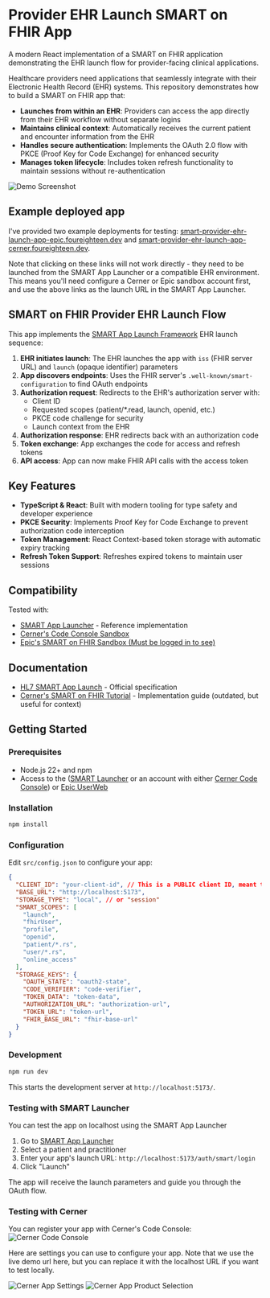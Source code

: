 # Provider EHR Launch SMART on FHIR App

A modern React implementation of a SMART on FHIR application demonstrating the EHR launch flow for provider-facing clinical applications.

Healthcare providers need applications that seamlessly integrate with their Electronic Health Record (EHR) systems. This repository demonstrates how to build a SMART on FHIR app that:

- **Launches from within an EHR**: Providers can access the app directly from their EHR workflow without separate logins
- **Maintains clinical context**: Automatically receives the current patient and encounter information from the EHR
- **Handles secure authentication**: Implements the OAuth 2.0 flow with PKCE (Proof Key for Code Exchange) for enhanced security
- **Manages token lifecycle**: Includes token refresh functionality to maintain sessions without re-authentication

![Demo Screenshot](/img/DEMO_1.jpeg)

## Example deployed app

I've provided two example deployments for testing:
[smart-provider-ehr-launch-app-epic.foureighteen.dev](https://smart-provider-ehr-launch-app-epic.foureighteen.dev) and
[smart-provider-ehr-launch-app-cerner.foureighteen.dev](https://smart-provider-ehr-launch-app-cerner.foureighteen.dev).

Note that clicking on these links will not work directly - they need to be launched from the SMART App Launcher or a compatible EHR environment. This means you'll need configure a Cerner or Epic sandbox account first, and use the above links as the launch URL in the SMART App Launcher.

## SMART on FHIR Provider EHR Launch Flow

This app implements the [SMART App Launch Framework](https://build.fhir.org/ig/HL7/smart-app-launch/app-launch.html) EHR launch sequence:

1. **EHR initiates launch**: The EHR launches the app with `iss` (FHIR server URL) and `launch` (opaque identifier) parameters
2. **App discovers endpoints**: Uses the FHIR server's `.well-known/smart-configuration` to find OAuth endpoints
3. **Authorization request**: Redirects to the EHR's authorization server with:
   - Client ID
   - Requested scopes (patient/\*.read, launch, openid, etc.)
   - PKCE code challenge for security
   - Launch context from the EHR
4. **Authorization response**: EHR redirects back with an authorization code
5. **Token exchange**: App exchanges the code for access and refresh tokens
6. **API access**: App can now make FHIR API calls with the access token

## Key Features

- **TypeScript & React**: Built with modern tooling for type safety and developer experience
- **PKCE Security**: Implements Proof Key for Code Exchange to prevent authorization code interception
- **Token Management**: React Context-based token storage with automatic expiry tracking
- **Refresh Token Support**: Refreshes expired tokens to maintain user sessions

## Compatibility

Tested with:

- [SMART App Launcher](https://launch.smarthealthit.org) - Reference implementation
- [Cerner's Code Console Sandbox](https://code-console.cerner.com/)
- [Epic's SMART on FHIR Sandbox (Must be logged in to see)](https://fhir.epic.com/Documentation?docId=launching)

## Documentation

- [HL7 SMART App Launch](https://build.fhir.org/ig/HL7/smart-app-launch/app-launch.html) - Official specification
- [Cerner's SMART on FHIR Tutorial](https://engineering.cerner.com/smart-on-fhir-tutorial/) - Implementation guide (outdated, but useful for context)

## Getting Started

### Prerequisites

- Node.js 22+ and npm
- Access to the ([SMART Launcher](https://launch.smarthealthit.org) or an account with either [Cerner Code Console](https://code-console.cerner.com/)) or [Epic UserWeb](https://fhir.epic.com/Home/Index)

### Installation

```bash
npm install
```

### Configuration

Edit `src/config.json` to configure your app:

```json
{
  "CLIENT_ID": "your-client-id", // This is a PUBLIC client ID, meant to be used in untrusted clients like web browsers
  "BASE_URL": "http://localhost:5173",
  "STORAGE_TYPE": "local", // or "session"
  "SMART_SCOPES": [
    "launch",
    "fhirUser",
    "profile",
    "openid",
    "patient/*.rs",
    "user/*.rs",
    "online_access"
  ],
  "STORAGE_KEYS": {
    "OAUTH_STATE": "oauth2-state",
    "CODE_VERIFIER": "code-verifier",
    "TOKEN_DATA": "token-data",
    "AUTHORIZATION_URL": "authorization-url",
    "TOKEN_URL": "token-url",
    "FHIR_BASE_URL": "fhir-base-url"
  }
}
```

### Development

```bash
npm run dev
```

This starts the development server at `http://localhost:5173/`.

### Testing with SMART Launcher

You can test the app on localhost using the SMART App Launcher

1. Go to [SMART App Launcher](https://launch.smarthealthit.org)
2. Select a patient and practitioner
3. Enter your app's launch URL: `http://localhost:5173/auth/smart/login`
4. Click "Launch"

The app will receive the launch parameters and guide you through the OAuth flow.

### Testing with Cerner

You can register your app with Cerner's Code Console:
![Cerner Code Console](/img/CERNER_CODE_CONSOLE.jpeg)

Here are settings you can use to configure your app. Note that we use the live demo url here, but you can replace it with the localhost URL if you want to test locally.

![Cerner App Settings](/img/CERNER_APP_CONFIG_1.png)
![Cerner App Product Selection](/img/CERNER_APP_CONFIG_2.png)
